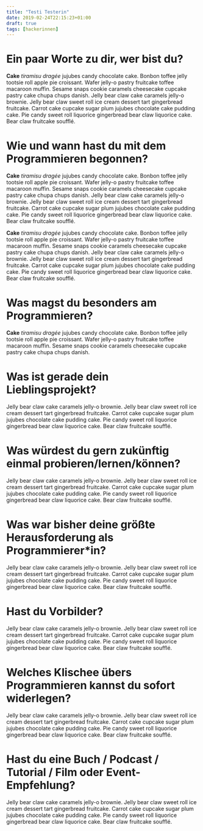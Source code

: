 ```yaml
---
title: "Testi Testerin"
date: 2019-02-24T22:15:23+01:00
draft: true
tags: [hackerinnen]
---
```


# Ein paar Worte zu dir, wer bist du?

**Cake** _tiramisu dragée_ jujubes candy chocolate cake. Bonbon toffee jelly tootsie roll apple pie croissant. Wafer jelly-o pastry fruitcake toffee macaroon muffin. Sesame snaps cookie caramels cheesecake cupcake pastry cake chupa chups danish. Jelly bear claw cake caramels jelly-o brownie. Jelly bear claw sweet roll ice cream dessert tart gingerbread fruitcake. Carrot cake cupcake sugar plum jujubes chocolate cake pudding cake. Pie candy sweet roll liquorice gingerbread bear claw liquorice cake. Bear claw fruitcake soufflé.

# Wie und wann hast du mit dem Programmieren begonnen?

**Cake** _tiramisu dragée_ jujubes candy chocolate cake. Bonbon toffee jelly tootsie roll apple pie croissant. Wafer jelly-o pastry fruitcake toffee macaroon muffin. Sesame snaps cookie caramels cheesecake cupcake pastry cake chupa chups danish. Jelly bear claw cake caramels jelly-o brownie. Jelly bear claw sweet roll ice cream dessert tart gingerbread fruitcake. Carrot cake cupcake sugar plum jujubes chocolate cake pudding cake. Pie candy sweet roll liquorice gingerbread bear claw liquorice cake. Bear claw fruitcake soufflé.

**Cake** _tiramisu dragée_ jujubes candy chocolate cake. Bonbon toffee jelly tootsie roll apple pie croissant. Wafer jelly-o pastry fruitcake toffee macaroon muffin. Sesame snaps cookie caramels cheesecake cupcake pastry cake chupa chups danish. Jelly bear claw cake caramels jelly-o brownie. Jelly bear claw sweet roll ice cream dessert tart gingerbread fruitcake. Carrot cake cupcake sugar plum jujubes chocolate cake pudding cake. Pie candy sweet roll liquorice gingerbread bear claw liquorice cake. Bear claw fruitcake soufflé.

# Was magst du besonders am Programmieren?

**Cake** _tiramisu dragée_ jujubes candy chocolate cake. Bonbon toffee jelly tootsie roll apple pie croissant. Wafer jelly-o pastry fruitcake toffee macaroon muffin. Sesame snaps cookie caramels cheesecake cupcake pastry cake chupa chups danish.

# Was ist gerade dein Lieblingsprojekt?

Jelly bear claw cake caramels jelly-o brownie. Jelly bear claw sweet roll ice cream dessert tart gingerbread fruitcake. Carrot cake cupcake sugar plum jujubes chocolate cake pudding cake. Pie candy sweet roll liquorice gingerbread bear claw liquorice cake. Bear claw fruitcake soufflé.

# Was würdest du gern zukünftig einmal probieren/lernen/können?

Jelly bear claw cake caramels jelly-o brownie. Jelly bear claw sweet roll ice cream dessert tart gingerbread fruitcake. Carrot cake cupcake sugar plum jujubes chocolate cake pudding cake. Pie candy sweet roll liquorice gingerbread bear claw liquorice cake. Bear claw fruitcake soufflé.

# Was war bisher deine größte Herausforderung als Programmierer\*in?

Jelly bear claw cake caramels jelly-o brownie. Jelly bear claw sweet roll ice cream dessert tart gingerbread fruitcake. Carrot cake cupcake sugar plum jujubes chocolate cake pudding cake. Pie candy sweet roll liquorice gingerbread bear claw liquorice cake. Bear claw fruitcake soufflé.

# Hast du Vorbilder?

Jelly bear claw cake caramels jelly-o brownie. Jelly bear claw sweet roll ice cream dessert tart gingerbread fruitcake. Carrot cake cupcake sugar plum jujubes chocolate cake pudding cake. Pie candy sweet roll liquorice gingerbread bear claw liquorice cake. Bear claw fruitcake soufflé.

# Welches Klischee übers Programmieren kannst du sofort widerlegen?

Jelly bear claw cake caramels jelly-o brownie. Jelly bear claw sweet roll ice cream dessert tart gingerbread fruitcake. Carrot cake cupcake sugar plum jujubes chocolate cake pudding cake. Pie candy sweet roll liquorice gingerbread bear claw liquorice cake. Bear claw fruitcake soufflé.

# Hast du eine Buch / Podcast / Tutorial / Film oder Event-Empfehlung?

Jelly bear claw cake caramels jelly-o brownie. Jelly bear claw sweet roll ice cream dessert tart gingerbread fruitcake. Carrot cake cupcake sugar plum jujubes chocolate cake pudding cake. Pie candy sweet roll liquorice gingerbread bear claw liquorice cake. Bear claw fruitcake soufflé.
